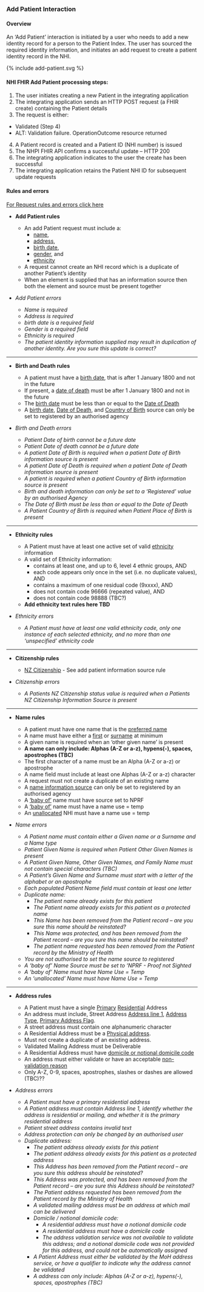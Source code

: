 

### Add Patient Interaction

#### Overview

An ‘Add Patient’ interaction is initiated by a user who needs to add a new identity record for a person to the Patient Index.
The user has sourced the required identity information, and initiates an add request to create a patient identity record in the NHI.

<div>
{% include add-patient.svg %}
</div>

#### **NHI FHIR Add Patient processing steps:**

1. The user initiates creating a new Patient in the integrating application
2. The integrating application sends an HTTP POST request (a FHIR create) containing the Patient details
3. The request is either:
 * Validated (Step 4)
 * ALT: Validation failure. OperationOutcome resource returned
4. A Patient record is created and a Patient ID (NHI number) is issued
5. The NHPI FHIR API confirms a successful update – HTTP 200
6. The integrating application indicates to the user the create has been successful
7. The integrating application retains the Patient NHI ID for subsequent update requests

#### Rules and errors

[For Request rules and errors click here](/general.html#request-rules-and-errors)

* **Add Patient rules**
  * An add Patient request must include a:
    * [name](/StructureDefinition-NhiPatient-definitions.html#Patient.name),
    * [address](/StructureDefinition-NhiPatient-definitions.html#Patient.address),
    * [birth date](/StructureDefinition-NhiPatient-definitions.html#Patient.birthDate),
    * [gender](/StructureDefinition-NhiPatient-definitions.html#Patient.gender), and
    * [ethnicity](/StructureDefinition-NhiPatient-definitions.html#Patient.extension:ethnicity)
  * A request cannot create an NHI record which is a duplicate of another Patient’s identity
  * When an element is supplied that has an information source then both the element and source must be present together
 
* _Add Patient errors_
  * _Name is required_
  * _Address is required_
  * _birth date is a required field_
  * _Gender is a required field_
  * _Ethnicity is required_
  * _The patient identity information supplied may result in duplication of another identity. Are you sure this update is correct?_


---

* **Birth and Death rules**
  * A patient must have a [birth date](/StructureDefinition-NhiPatient-definitions.html#Patient.birthDate), that is after 1 January 1800 and not in the future
  * If present, a [date of death](/StructureDefinition-NhiPatient-definitions.html#Patient.deceased[x]) must be after 1 January 1800 and not in the future
  * The [birth date](/StructureDefinition-NhiPatient-definitions.html#Patient.birthDate) must be less than or equal to the [Date of Death](/StructureDefinition-NhiPatient-definitions.html#Patient.deceased[x])
  * A [birth date](/StructureDefinition-NhiPatient-definitions.html#Patient.birthDate), [Date of Death](/StructureDefinition-NhiPatient-definitions.html#Patient.deceased[x]), and [Country of Birth](/StructureDefinition-birth-place-definitions.html#Extension.extension:country) source can only be set to registered by an authorised agency

* _Birth and Death errors_
  * _Patient Date of birth  cannot be a future date_
  * _Patient Date of death cannot be a future date_
  * _A patient Date of Birth is required when a patient Date of Birth information source is present_
  * _A patient Date of Death is required when a patient Date of Death information source is present_
  * _A patient is required when a patient Country of Birth information source is present_
  * _Birth and death information can only be set to a ‘Registered’ value by an authorised Agency_
  * _The Date of Birth must be less than or equal to the Date of Death_
  * _A Patient Country of Birth is required when Patient Place of Birth is present_


---


* **Ethnicity rules**
  * A Patient must have at least one active set of valid [ethnicity](/StructureDefinition-NhiPatient-definitions.html#Patient.extension:ethnicity) information 
  * A valid set of Ethnicity information:
    * contains at least one, and up to 6, level 4 ethnic groups, AND 
    * each code appears only once in the set (i.e. no duplicate values), AND 
    * contains a maximum of one residual code (9xxxx), AND 
    * does not contain code 96666 (repeated value), AND 
    * does not contain code 98888 (TBC?)
  * **Add ethnicity text rules here TBD**

* _Ethnicity errors_
  * _A Patient must have at least one valid ethnicity code, only one instance of each selected ethnicity, and no more than one ‘unspecified’ ethnicity code_


---


* **Citizenship rules**
  * [NZ Citizenship](/StructureDefinition-NhiPatient-definitions.html#Patient.extension:nzCitizen) - See add patient information source rule

* _Citizenship errors_
  * _A Patients NZ Citizenship status value is required when a Patients NZ Citizenship Information Source is present_


---


* **Name rules**
  * A patient must have one name that is the [preferred name](/StructureDefinition-NhiPatient-definitions.html#Patient.name.extension:preferred)
  * A name must have either a [first](/StructureDefinition-NhiPatient-definitions.html#Patient.name.given) or [surname](/StructureDefinition-NhiPatient-definitions.html#Patient.name.family) at minimum
  * A given name is required when an ‘other given name’ is present
  * **A name can only include: Alphas (A-Z or a-z), hypens(-), spaces, apostrophes (TBC)**
  * The first character of a name must be an Alpha (A-Z or a-z) or apostrophe
  * A name field must include at least one Alphas (A-Z or a-z) character
  * A request must not create a duplicate of an existing name
  * A [name information source](/StructureDefinition-NhiPatient-definitions.html#Patient.name.extension:information-source) can only be set to registered by an authorised agency 
  * A [‘baby of’](/StructureDefinition-NhiPatient-definitions.html#Patient.name.extension:nhi-name-use-extra) name must have source set to NPRF
  * A [‘baby of’](/StructureDefinition-NhiPatient-definitions.html#Patient.name.extension:nhi-name-use-extra) name must have a name use = temp
  * An [unallocated](/StructureDefinition-NhiPatient-definitions.html#Patient.name.extension:nhi-name-use-extra) NHI must have a name use = temp
 


* _Name errors_
  * _A Patient name must contain either a Given name or a Surname and a Name type_
  * _Patient Given Name is required when Patient Other Given Names is present_
  * _A Patient Given Name, Other Given Names, and Family Name must not contain special characters (TBC)_
  * _A Patient’s Given Name and Surname must start with a letter of the alphabet or an apostrophe_
  * _Each populated Patient Name field must contain at least one letter_
  * _Duplicate name:_
    * _The patient name already exists for this patient_
    * _The Patient name already exists for this patient as a protected name_
    * _This Name has been removed from the Patient record – are you sure this name should be reinstated?_
    * _This Name was protected, and has been removed from the Patient record – are you sure this name should be reinstated?_
    * _The patient name requested has been removed from the Patient record by the Ministry of Health_
  * _You are not authorised to set the name source to registered_
  * _A ‘baby of’ Name Source must be set to ‘NPRF - Proof not Sighted_
  * _A ‘baby of’ Name must have Name Use = Temp_
  * _An ‘unallocated’ Name must have Name Use = Temp_


---


* **Address rules**
  * A Patient must have a single [Primary](/StructureDefinition-NhiPatient-definitions.html#Patient.address.extension:isPrimaryAddress) [Residential](/StructureDefinition-NhiPatient-definitions.html#Patient.address.type) Address
  * An address must include, Street Address [Address line 1](/StructureDefinition-NhiPatient-definitions.html#Patient.address.line), [Address Type](/StructureDefinition-NhiPatient-definitions.html#Patient.address.type), [Primary Address Flag](/StructureDefinition-NhiPatient-definitions.html#Patient.address.extension:isPrimaryAddress).
  * A street address must contain one alphanumeric character
  * A Residential Address must be a [Physical address](/StructureDefinition-NhiPatient-definitions.html#Patient.address.type).
  * Must not create a duplicate of an existing address.
  * Validated Mailing Address must be Deliverable
  * A Residential Address must have [domicile or notional domicile code](/StructureDefinition-NhiPatient-definitions.html#Patient.address.extension:domicile-code)
  * An address must either validate or have an acceptable [non-validation reason](/StructureDefinition-NhiPatient-definitions.html#Patient.address.extension:notValidatedAddressReason)
  * Only A-Z, 0-9, spaces, apostrophes, slashes or dashes are allowed (TBC)??


* _Address errors_
  * _A Patient must have a primary residential address_
  * _A Patient address must contain Address line 1, identify whether the address is residential or mailing, and whether it is the primary residential address_
  * _Patient street address contains invalid text_
  * _Address protection can only be changed by an authorised user_
  * _Duplicate address:_
    * _The patient address already exists for this patient_
    * _The patient address already exists for this patient as a protected address_
    * _This Address has been removed from the Patient record – are you sure this address should be reinstated?_
    * _This Address was protected, and has been removed from the Patient record – are you sure this Address should be reinstated?_
    * _The Patient address requested has been removed from the Patient record by the Ministry of Health_
    * _A validated mailing address must be an address at which mail can be delivered_
    * _Domicile / notional domicile code:_
      * _A residential address must have a notional domicile code_
      * _A residential address must have a domicile code_
      * _The address validation service was not available to validate this address; and a notional domicile code was not provided for this address, and could not be automatically assigned_
    * _A Patient Address must either be validated by the MoH address service, or have a qualifier to indicate why the address cannot be validated_
    * _A address can only include: Alphas (A-Z or a-z), hypens(-), spaces, apostrophes (TBC)_
